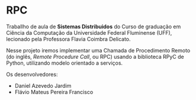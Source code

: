 # RPC

Traballho de aula de **Sistemas Distribuidos** do Curso de graduação em Ciência da Computação da Universidade Federal Fluminense (UFF), lecionado pela Professora Flavia Coimbra Delicato.

Nesse projeto iremos implementar uma Chamada de Procedimento Remoto (do inglês, *Remote Procedure Call*, ou RPC) usando a biblioteca RPyC de Python, utilizando modelo orientado a serviços.

Os desenvolvedores:
- Daniel Azevedo Jardim
- Flávio Mateus Pereira Francisco 
